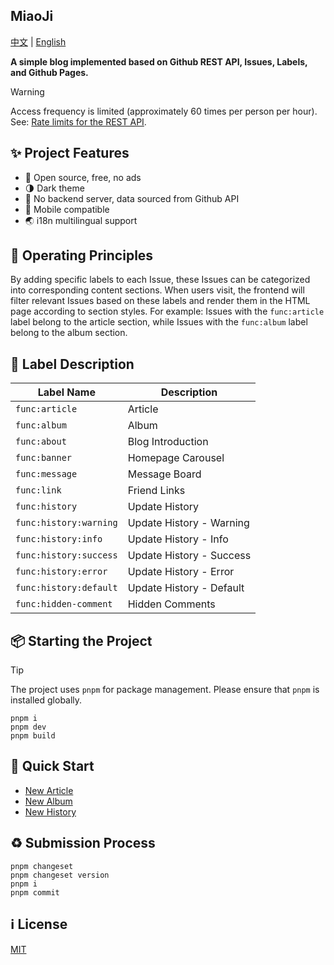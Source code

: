 ## MiaoJi

[中文](/README.md) | [English](/README_en.md)

**A simple blog implemented based on Github REST API, Issues, Labels, and Github Pages.**

> [!WARNING]
> Access frequency is limited (approximately 60 times per person per hour). See: [Rate limits for the REST API](https://docs.github.com/zh/rest/using-the-rest-api/rate-limits-for-the-rest-api).

## ✨ Project Features

+ 👐 Open source, free, no ads
+ 🌗 Dark theme
+ 💪 No backend server, data sourced from Github API
+ 📱 Mobile compatible
+ 🌏 i18n multilingual support

## 🔨 Operating Principles

By adding specific labels to each Issue, these Issues can be categorized into corresponding content sections. When users visit, the frontend will filter relevant Issues based on these labels and render them in the HTML page according to section styles. For example: Issues with the `func:article` label belong to the article section, while Issues with the `func:album` label belong to the album section.

## 🔖 Label Description

| Label Name               | Description                        |
|-------------------------|-----------------------------------|
| `func:article`         | Article                           |
| `func:album`           | Album                             |
| `func:about`           | Blog Introduction                 |
| `func:banner`          | Homepage Carousel                 |
| `func:message`         | Message Board                     |
| `func:link`            | Friend Links                      |
| `func:history`         | Update History                    |
| `func:history:warning`  | Update History - Warning          |
| `func:history:info`    | Update History - Info             |
| `func:history:success`  | Update History - Success          |
| `func:history:error`    | Update History - Error            |
| `func:history:default`  | Update History - Default          |
| `func:hidden-comment`   | Hidden Comments                   |

## 📦 Starting the Project

> [!TIP]
> The project uses `pnpm` for package management. Please ensure that `pnpm` is installed globally.

```shell
pnpm i
pnpm dev
pnpm build
```

## 🚀 Quick Start

+ [New Article](https://github.com/xiaohuohumax/MiaoJi/issues/new?title=Article%20Title&labels=func:article&body=%3C!--%0Aexcerpt:%20Article%20excerpt%0A--%3E%0A%0AArticle%20content)
+ [New Album](https://github.com/xiaohuohumax/MiaoJi/issues/new?title=Album%20Title&labels=func:album&body=!%5B%5D())
+ [New History](https://github.com/xiaohuohumax/MiaoJi/issues/new?title=History%20Title&labels=func:history&body=Hostory%20content)

## ♻ Submission Process

```shell
pnpm changeset
pnpm changeset version
pnpm i
pnpm commit
```

## ℹ License

[MIT](/LICENSE)
